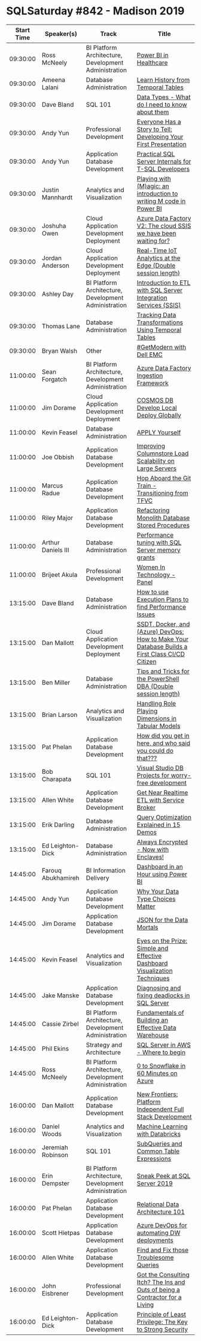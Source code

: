 # SQLSaturday #842 - Madison 2019
Start Time|Speaker(s)|Track|Title
---|---|---|---
09:30:00|Ross McNeely|BI Platform Architecture, Development  Administration|[Power BI in Healthcare](88230.md)
09:30:00|Ameena Lalani|Database Administration|[Learn History from Temporal Tables](88247.md)
09:30:00|Dave Bland|SQL 101|[Data Types - What do I need to know about them](88286.md)
09:30:00|Andy Yun|Professional Development|[Everyone Has a Story to Tell: Developing Your First Presentation](88392.md)
09:30:00|Andy Yun|Application  Database Development|[Practical SQL Server Internals for T-SQL Developers](88396.md)
09:30:00|Justin Mannhardt|Analytics and Visualization|[Playing with (M)agic: an introduction to writing M code in Power BI](89055.md)
09:30:00|Joshuha Owen|Cloud Application Development  Deployment|[Azure Data Factory V2: The cloud SSIS we have been waiting for?](89302.md)
09:30:00|Jordan Anderson|Cloud Application Development  Deployment|[Real-Time IoT Analytics at the Edge (Double session length)](89390.md)
09:30:00|Ashley Day|BI Platform Architecture, Development  Administration|[Introduction to ETL with SQL Server Integration Services (SSIS)](89499.md)
09:30:00|Thomas Lane|Database Administration|[Tracking Data Transformations Using Temporal Tables](90037.md)
09:30:00|Bryan Walsh|Other|[#GetModern with Dell EMC](92830.md)
11:00:00|Sean Forgatch|BI Platform Architecture, Development  Administration|[Azure Data Factory Ingestion Framework](88207.md)
11:00:00|Jim Dorame|Cloud Application Development  Deployment|[COSMOS DB Develop Local Deploy Globally](88402.md)
11:00:00|Kevin Feasel|Database Administration|[APPLY Yourself](88450.md)
11:00:00|Joe Obbish|Application  Database Development|[Improving Columnstore Load Scalability on Large Servers](88504.md)
11:00:00|Marcus Radue|Application  Database Development|[Hop Aboard the Git Train - Transitioning from TFVC](89831.md)
11:00:00|Riley Major|Application  Database Development|[Refactoring Monolith Database Stored Procedures](90600.md)
11:00:00|Arthur Daniels III|Database Administration|[Performance tuning with SQL Server memory grants](90601.md)
11:00:00|Brijeet Akula|Professional Development|[Women In Technology - Panel](91124.md)
13:15:00|Dave Bland|Database Administration|[How to use Execution Plans to find Performance Issues](88288.md)
13:15:00|Dan Mallott|Cloud Application Development  Deployment|[SSDT, Docker, and (Azure) DevOps: How to Make Your Database Builds a First Class CI/CD Citizen](88361.md)
13:15:00|Ben Miller|Database Administration|[Tips and Tricks for the PowerShell DBA (Double session length)](88471.md)
13:15:00|Brian Larson|Analytics and Visualization|[Handling Role Playing Dimensions in Tabular Models](89624.md)
13:15:00|Pat Phelan|Application  Database Development|[How did you get in here, and who said you could do that???](90053.md)
13:15:00|Bob Charapata|SQL 101|[Visual Studio DB Projects for worry-free development](90186.md)
13:15:00|Allen White|Application  Database Development|[Get Near Realtime ETL with Service Broker](90408.md)
13:15:00|Erik Darling|Database Administration|[Query Optimization Explained in 15 Demos](90565.md)
13:15:00|Ed Leighton-Dick|Database Administration|[Always Encrypted - Now with Enclaves!](90596.md)
14:45:00|Farouq Abukhamireh|BI Information Delivery|[Dashboard in an Hour using Power BI](88237.md)
14:45:00|Andy Yun|Application  Database Development|[Why Your Data Type Choices Matter](88395.md)
14:45:00|Jim Dorame|Application  Database Development|[JSON for the Data Mortals](88403.md)
14:45:00|Kevin Feasel|Analytics and Visualization|[Eyes on the Prize:  Simple and Effective Dashboard Visualization Techniques](88448.md)
14:45:00|Jake Manske|Application  Database Development|[Diagnosing and fixing deadlocks in SQL Server](88814.md)
14:45:00|Cassie Zirbel|BI Platform Architecture, Development  Administration|[Fundamentals of Building an Effective Data Warehouse](90027.md)
14:45:00|Phil Ekins|Strategy and Architecture|[SQL Server in AWS - Where to begin](90289.md)
14:45:00|Ross McNeely|BI Platform Architecture, Development  Administration|[0 to Snowflake in 60 Minutes on Azure](92384.md)
16:00:00|Dan Mallott|Application  Database Development|[New Frontiers: Platform Independent Full Stack Development](88359.md)
16:00:00|Daniel Woods|Analytics and Visualization|[Machine Learning with Databricks](89389.md)
16:00:00|Jeremiah Robinson|SQL 101|[SubQueries and Common Table Expressions](89517.md)
16:00:00|Erin Dempster|BI Platform Architecture, Development  Administration|[Sneak Peek at SQL Server 2019](89800.md)
16:00:00|Pat Phelan|Application  Database Development|[Relational Data Architecture 101](90054.md)
16:00:00|Scott Hietpas|Application  Database Development|[Azure DevOps for automating DW deployments](90185.md)
16:00:00|Allen White|Application  Database Development|[Find and Fix those Troublesome Queries](90407.md)
16:00:00|John Eisbrener|Professional Development|[Got the Consulting Itch?  The Ins and Outs of being a Contractor for a Living](90545.md)
16:00:00|Ed Leighton-Dick|Application  Database Development|[Principle of Least Privilege: The Key to Strong Security](90595.md)
